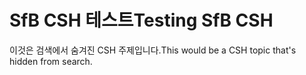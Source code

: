 # <a name="testing-sfb-csh"></a><span data-ttu-id="66554-101">SfB CSH 테스트</span><span class="sxs-lookup"><span data-stu-id="66554-101">Testing SfB CSH</span></span>

<span data-ttu-id="66554-102">이것은 검색에서 숨겨진 CSH 주제입니다.</span><span class="sxs-lookup"><span data-stu-id="66554-102">This would be a CSH topic that's hidden from search.</span></span>


